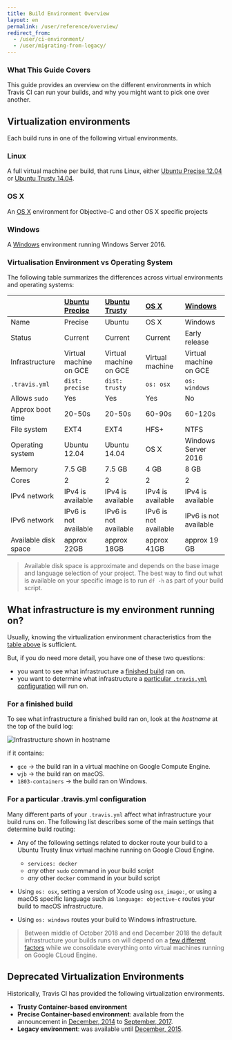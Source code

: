 ```yaml
---
title: Build Environment Overview
layout: en
permalink: /user/reference/overview/
redirect_from:
  - /user/ci-environment/
  - /user/migrating-from-legacy/
---
```


### What This Guide Covers

This guide provides an overview on the different environments in which Travis CI can run your builds, and why you might want to pick one over another.

## Virtualization environments

Each build runs in one of the following virtual environments.

### Linux

A full virtual machine per build, that runs Linux, either [Ubuntu Precise 12.04](/user/reference/precise/) or [Ubuntu Trusty 14.04](/user/reference/trusty/).

### OS X

An [OS X](/user/reference/osx/) environment for Objective-C and other OS X specific projects

### Windows

A [Windows](/user/reference/windows/) environment running Windows Server 2016.

### Virtualisation Environment vs Operating System

The following table summarizes the differences across virtual environments and operating systems:

|                      | [Ubuntu Precise](/user/reference/precise) | [Ubuntu Trusty](/user/reference/trusty) | [OS X](/user/reference/osx/) | [Windows](/user/reference/windows) |
|:---------------------|:------------------------------------------|:----------------------------------------|:-----------------------------|:-----------------------------------|
| Name                 | Precise                                   | Ubuntu                                  | OS X                         | Windows                            |
| Status               | Current                                   | Current                                 | Current                      | Early release                      |
| Infrastructure       | Virtual machine on GCE                    | Virtual machine on GCE                  | Virtual machine              | Virtual machine on GCE             |
| `.travis.yml`        | `dist: precise`                           | `dist: trusty`                          | `os: osx`                    | `os: windows`                      |
| Allows `sudo`        | Yes                                       | Yes                                     | Yes                          | No                                 |
| Approx boot time     | 20-50s                                    | 20-50s                                  | 60-90s                       | 60-120s                            |
| File system          | EXT4                                      | EXT4                                    | HFS+                         | NTFS                               |
| Operating system     | Ubuntu 12.04                              | Ubuntu 14.04                            | OS X                         | Windows Server 2016                |
| Memory               | 7.5 GB                                    | 7.5 GB                                  | 4 GB                         | 8 GB                               |
| Cores                | 2                                         | 2                                       | 2                            | 2                                  |
| IPv4 network         | IPv4 is available                         | IPv4 is available                       | IPv4 is available            | IPv4 is available                  |
| IPv6 network         | IPv6 is not available                     | IPv6 is not available                   | IPv6 is not available        | IPv6 is not available              |
| Available disk space | approx 22GB                               | approx 18GB                             | approx 41GB                  | approx 19 GB                       |

> Available disk space is approximate and depends on the base image and language selection of your project.
  The best way to find out what is available on your specific image is to run `df -h` as part of your build script.

## What infrastructure is my environment running on?

Usually, knowing the virtualization environment characteristics from the [table above](#virtualisation-environment-vs-operating-system) is sufficient.

But, if you do need more detail, you have one of these two questions:

* you want to see what infrastructure a [finished build](#for-a-finished-build) ran on.
* you want to determine what infrastructure a [particular `.travis.yml` configuration](#for-a-particular-travisyml-configuration) will run on.

### For a finished build

To see what infrastructure a finished build ran on, look at the *hostname* at the top of the build log:

![Infrastructure shown in hostname](/images/ui/what-infrastructure.png "Infrastructure shown in hostname")

if it contains:

* `gce` → the build ran in a virtual machine on Google Compute Engine.
* `wjb` → the build ran on macOS.
* `1803-containers` → the build ran on Windows.

### For a particular .travis.yml configuration

Many different parts of your `.travis.yml` affect what infrastructure your build runs on.
The following list describes some of the main settings that determine build routing:

* Any of the following settings related to docker route your build to a Ubuntu Trusty linux  virtual machine running on Google Cloud Engine.

  - `services: docker`
  - *any* other `sudo` command in your build script
  - *any* other `docker` command in your build script

* Using `os: osx`, setting a version of Xcode using `osx_image:`, or using a macOS specific language such as `language: objective-c` routes your build to macOS infrastructure.

* Using `os: windows` routes your build to Windows infrastructure.

> Between middle of October 2018 and end December 2018 the default infrastructure
> your builds runs on will depend on a [few different
> factors](https://blog.travis-ci.com/2018-10-04-combining-linux-infrastructures)
> while we consolidate everything onto virtual machines running on Google CLoud Engine.

## Deprecated Virtualization Environments

Historically, Travis CI has provided the following virtualization environments.

- **Trusty Container-based environment**
- **Precise Container-based environment**: available from the announcement in [December, 2014](https://blog.travis-ci.com/2014-12-17-faster-builds-with-container-based-infrastructure/) to [September, 2017](https://blog.travis-ci.com/2017-08-31-trusty-as-default-status).
- **Legacy environment**: was available until [December, 2015](https://blog.travis-ci.com/2015-11-27-moving-to-a-more-elastic-future).
